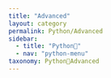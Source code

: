 ```yaml
---
title: "Advanced"
layout: category
permalink: Python/Advanced
sidebar:
  - title: "Python🐸"
  - nav: "python-menu"
taxonomy: Python🐸Advanced
---
```

